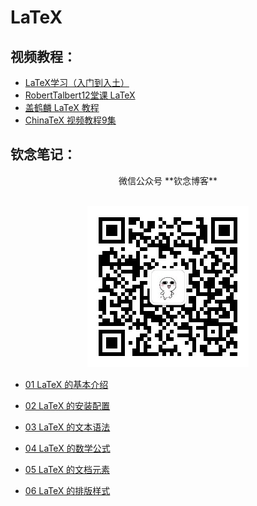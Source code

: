 # LaTeX

## 视频教程：

- [LaTeX学习（入门到入土）](https://www.bilibili.com/video/av88865956)
- [RobertTalbert12堂课 LaTeX](https://www.bilibili.com/video/av90049360)
- [盖鹤麟 LaTeX 教程](https://www.bilibili.com/video/av90045496)
- [ChinaTeX 视频教程9集](https://www.bilibili.com/video/av90051843)

## 钦念笔记：
<center>微信公众号 **钦念博客** </center><br>

<center>

![](https://raw.githubusercontent.com/qinnian/FigureBed/master/20200222100924.jpg)

</center>

- [01 LaTeX 的基本介绍](https://github.com/qinnian/LaTeX/blob/master/%E3%80%90LaTeX%E3%80%91%E9%92%A6%E5%BF%B5%E5%8D%9A%E5%AE%A2/01%20LaTeX%20%E7%9A%84%E5%9F%BA%E6%9C%AC%E4%BB%8B%E7%BB%8D.md)
  
- [02 LaTeX 的安装配置](https://github.com/qinnian/LaTeX/blob/master/%E3%80%90LaTeX%E3%80%91%E9%92%A6%E5%BF%B5%E5%8D%9A%E5%AE%A2/02%20LaTeX%20%E7%9A%84%E5%AE%89%E8%A3%85%E9%85%8D%E7%BD%AE.md)
- [03 LaTeX 的文本语法](https://mp.weixin.qq.com/s/gF_5d-BrE-DjCIkclvIWQA)
  
- [04 LaTeX 的数学公式](https://mp.weixin.qq.com/s/MT6X76R6vKN-V7GTHnUGFw)

- [05 LaTeX 的文档元素]()

- [06 LaTeX 的排版样式]()
